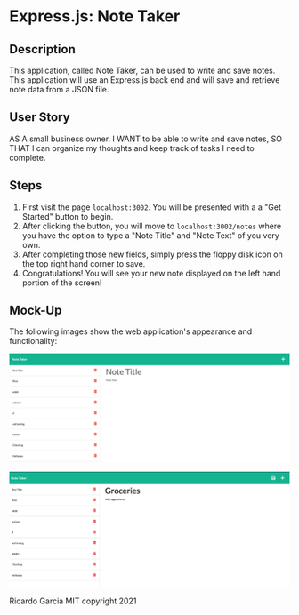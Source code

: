 # Express.js: Note Taker

## Description

This application, called Note Taker, can be used to write and save notes. This application will use an Express.js back end and will save and retrieve note data from a JSON file.

## User Story

AS A small business owner. I WANT to be able to write and save notes, SO THAT I can organize my thoughts and keep track of tasks I need to complete.

## Steps

1. First visit the page `localhost:3002`. You will be presented with a a "Get Started" button to begin.
2. After clicking the button, you will move to `localhost:3002/notes` where you have the option to type a "Note Title" and "Note Text" of you very own.
3. After completing those new fields, simply press the floppy disk icon on the top right hand corner to save.
4. Congratulations! You will see your new note displayed on the left hand portion of the screen!

## Mock-Up

The following images show the web application's appearance and functionality:

![Existing notes are listed in the left-hand column with empty fields on the right-hand side for the new note’s title and text.](./Assets/note-taker-1.png)

![Note once typing in the empty fields you will see a floppy disk icon appear to allow you the option to save.](./Assets/note-taker-2.png)

Ricardo Garcia MIT copyright 2021
